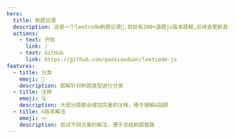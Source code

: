 ```yaml
---
hero:
  title: 刷题记录
  description: 这是一个leetcode刷题记录📝,目前有200+道题js版本题解,后续会更新其他语言版本,欢迎PR👋
  actions:
    - text: 开始
      link: /
    - text: GitHub
      link: https://github.com/gaoxiaoduan/leetcode-js
features:
  - title: 分类
    emoji: 🔖
    description: 题解针对刷题类型进行分类
  - title: 注释
    emoji: 🗒
    description: 大部分题都会增加完善的注释，便于理解&回顾
  - title: n版本解法
    emoji: 🪢
    description: 尝试不同方案的解法，便于总结刷题套路
---
```

